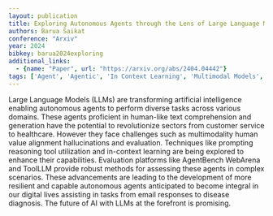```yaml
---
layout: publication
title: Exploring Autonomous Agents through the Lens of Large Language Models A Review
authors: Barua Saikat
conference: "Arxiv"
year: 2024
bibkey: barua2024exploring
additional_links:
  - {name: "Paper", url: "https://arxiv.org/abs/2404.04442"}
tags: ['Agent', 'Agentic', 'In Context Learning', 'Multimodal Models', 'Prompting', 'Tools']
---
```

Large Language Models (LLMs) are transforming artificial intelligence enabling autonomous agents to perform diverse tasks across various domains. These agents proficient in human-like text comprehension and generation have the potential to revolutionize sectors from customer service to healthcare. However they face challenges such as multimodality human value alignment hallucinations and evaluation. Techniques like prompting reasoning tool utilization and in-context learning are being explored to enhance their capabilities. Evaluation platforms like AgentBench WebArena and ToolLLM provide robust methods for assessing these agents in complex scenarios. These advancements are leading to the development of more resilient and capable autonomous agents anticipated to become integral in our digital lives assisting in tasks from email responses to disease diagnosis. The future of AI with LLMs at the forefront is promising.

